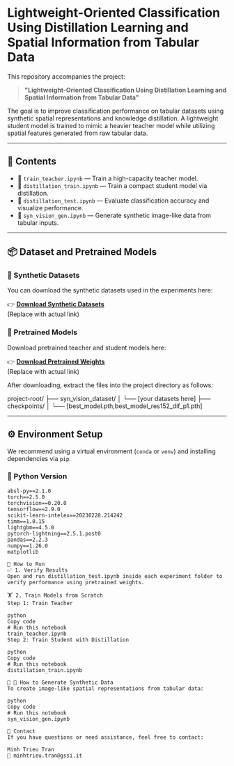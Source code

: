 # Lightweight-Oriented Classification Using Distillation Learning and Spatial Information from Tabular Data

This repository accompanies the project:

> **"Lightweight-Oriented Classification Using Distillation Learning and Spatial Information from Tabular Data"**

The goal is to improve classification performance on tabular datasets using synthetic spatial representations and knowledge distillation. A lightweight student model is trained to mimic a heavier teacher model while utilizing spatial features generated from raw tabular data.

---

## 📂 Contents

- 🔬 `train_teacher.ipynb` — Train a high-capacity teacher model.
- 🧠 `distillation_train.ipynb` — Train a compact student model via distillation.
- 🧪 `distillation_test.ipynb` — Evaluate classification accuracy and visualize performance.
- 🧬 `syn_vision_gen.ipynb` — Generate synthetic image-like data from tabular inputs.

---

## 📦 Dataset and Pretrained Models

### 📁 Synthetic Datasets
You can download the synthetic datasets used in the experiments here:

👉 **[Download Synthetic Datasets](https://drive.google.com/drive/folders/1gKbiHtOFnkVBPohg-dkmBrMisHuBY0KI?usp=sharing)**  
(Replace with actual link)

### 🧠 Pretrained Models
Download pretrained teacher and student models here:

👉 **[Download Pretrained Weights](https://drive.google.com/drive/folders/1gKbiHtOFnkVBPohg-dkmBrMisHuBY0KI?usp=sharing)**  
(Replace with actual link)

After downloading, extract the files into the project directory as follows:

project-root/
├── syn_vision_dataset/
│ └── [your datasets here]
├── checkpoints/
│ └── [best_model.pth,best_model_res152_dif_p1.pth]


---

## ⚙️ Environment Setup

We recommend using a virtual environment (`conda` or `venv`) and installing dependencies via `pip`.

### 🐍 Python Version
```text
absl-py==2.1.0
torch==2.5.0
torchvision==0.20.0
tensorflow==2.9.0
scikit-learn-intelex==20230228.214242
timm==1.0.15
lightgbm==4.5.0
pytorch-lightning==2.5.1.post0
pandas==2.2.3
numpy==1.26.0
matplotlib

🚀 How to Run
✅ 1. Verify Results
Open and run distillation_test.ipynb inside each experiment folder to verify performance using pretrained weights.

🏋️ 2. Train Models from Scratch
Step 1: Train Teacher

python
Copy code
# Run this notebook
train_teacher.ipynb
Step 2: Train Student with Distillation

python
Copy code
# Run this notebook
distillation_train.ipynb

🧬 🚀 How to Generate Synthetic Data
To create image-like spatial representations from tabular data:

python
Copy code
# Run this notebook
syn_vision_gen.ipynb

📧 Contact
If you have questions or need assistance, feel free to contact:

Minh Trieu Tran
📨 minhtrieu.tran@gssi.it


